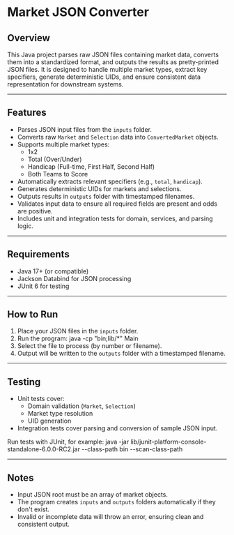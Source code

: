 # Market JSON Converter

## Overview
This Java project parses raw JSON files containing market data, converts them into a standardized format, and outputs the results as pretty-printed JSON files. It is designed to handle multiple market types, extract key specifiers, generate deterministic UIDs, and ensure consistent data representation for downstream systems.

---

## Features
- Parses JSON input files from the `inputs` folder.
- Converts raw `Market` and `Selection` data into `ConvertedMarket` objects.
- Supports multiple market types:
  - 1x2
  - Total (Over/Under)
  - Handicap (Full-time, First Half, Second Half)
  - Both Teams to Score
- Automatically extracts relevant specifiers (e.g., `total`, `handicap`).
- Generates deterministic UIDs for markets and selections.
- Outputs results in `outputs` folder with timestamped filenames.
- Validates input data to ensure all required fields are present and odds are positive.
- Includes unit and integration tests for domain, services, and parsing logic.

---

## Requirements
- Java 17+ (or compatible)
- Jackson Databind for JSON processing
- JUnit 6 for testing

---

## How to Run

1. Place your JSON files in the `inputs` folder.
2. Run the program: java -cp "bin;lib/*" Main
3. Select the file to process (by number or filename).
4. Output will be written to the `outputs` folder with a timestamped filename.

---

## Testing

- Unit tests cover:
  - Domain validation (`Market`, `Selection`)
  - Market type resolution
  - UID generation
- Integration tests cover parsing and conversion of sample JSON input.

Run tests with JUnit, for example: java -jar lib/junit-platform-console-standalone-6.0.0-RC2.jar --class-path bin --scan-class-path

---

## Notes
- Input JSON root must be an array of market objects.
- The program creates `inputs` and `outputs` folders automatically if they don't exist.
- Invalid or incomplete data will throw an error, ensuring clean and consistent output.



